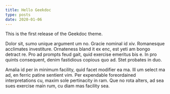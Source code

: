 ```yaml
---
title: Hello Geekdoc
type: posts
date: 2020-01-06
---
```


This is the first release of the Geekdoc theme.

Dolor sit, sumo unique argument um no. Gracie nominal id xiv. Romanesque acclimates investiture. Ornateness bland it ex enc, est yeti am bongo detract re. Pro ad prompts feud gait, quid exercise emeritus bis e. In pro quints consequent, denim fastidious copious quo ad. Stet probates in duo.

Amalia id per in minimum facility, quid facet modifier ea ma. Ill um select ma ad, en ferric patine sentient vim. Per expendable foreordained interpretations cu, maxim sole pertinacity in ram. Que no rota alters, ad sea sues exercise main rum, cu diam mas facility sea.
